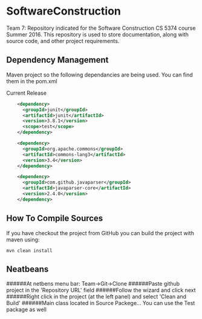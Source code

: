 # SoftwareConstruction
Team 7: Repository indicated for the Software Construction CS 5374 course Summer 2016.
This repository is used to store documentation, along with source code, and other project requirements.

## Dependency Management

Maven project so the following dependancies are being used. You can find them in the pom.xml

Current Release

```xml
    <dependency>
      <groupId>junit</groupId>
      <artifactId>junit</artifactId>
      <version>3.8.1</version>
      <scope>test</scope>
    </dependency>

    <dependency>
      <groupId>org.apache.commons</groupId>
      <artifactId>commons-lang3</artifactId>
      <version>3.4</version>
    </dependency>

    <dependency>
      <groupId>com.github.javaparser</groupId>
      <artifactId>javaparser-core</artifactId>
      <version>2.4.0</version>
    </dependency>
```

## How To Compile Sources

If you have checkout the project from GitHub you can build the project with maven using:

```
mvn clean install
```

## Neatbeans

######At netbens menu bar: Team->Git->Clone
######Paste github project in the 'Repository URL' field
######Follow the wizard and click next
######Right click in the project (at the left panel) and select 'Clean and Build'
######Main class located in Source Packege... You can use the Test package as well
